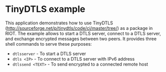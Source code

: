 # TinyDTLS example

This application demonstrates how to use TinyDTLS
(http://sourceforge.net/p/tinydtls/code/ci/master/tree/) as a package in RIOT.
The example allows to start a DTLS server, connect to a DTLS server, and
exchange encrypted messages between two peers. It provides three shell commands
to serve these purposes:
* `dtlsserver`      - To start a DTLS server
* `dtls <IP>`       - To connect to a DTLS server with IPv6 address <IP>
* `dtlssend <TEXT>` - To send encrypted <TEXT> to a connected remote host
